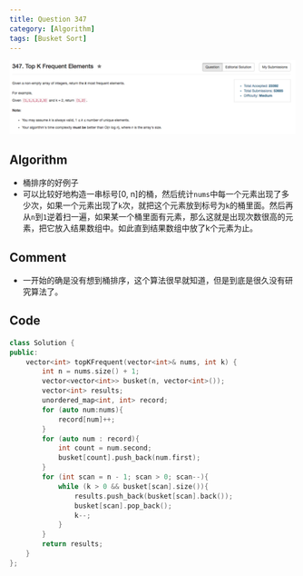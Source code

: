 ```yaml
---
title: Question 347
category: [Algorithm]
tags: [Busket Sort]
---
```


![Description](../Assets/Figure/question347.png)

## Algorithm 

- 桶排序的好例子
- 可以比较好地构造一串标号[0, n]的桶，然后统计`nums`中每一个元素出现了多少次，如果一个元素出现了`k`次，就把这个元素放到标号为`k`的桶里面。然后再从`n`到`1`逆着扫一遍，如果某一个桶里面有元素，那么这就是出现次数很高的元素，把它放入结果数组中。如此直到结果数组中放了k个元素为止。

## Comment

- 一开始的确是没有想到桶排序，这个算法很早就知道，但是到底是很久没有研究算法了。

## Code

```c++
class Solution {
public:
    vector<int> topKFrequent(vector<int>& nums, int k) {
        int n = nums.size() + 1;
        vector<vector<int>> busket(n, vector<int>());
        vector<int> results;
        unordered_map<int, int> record;
        for (auto num:nums){
            record[num]++;
        }
        for (auto num : record){
            int count = num.second;
            busket[count].push_back(num.first);
        }
        for (int scan = n - 1; scan > 0; scan--){
            while (k > 0 && busket[scan].size()){
                results.push_back(busket[scan].back());
                busket[scan].pop_back();
                k--;
            }
        }
        return results;
    }
};
```